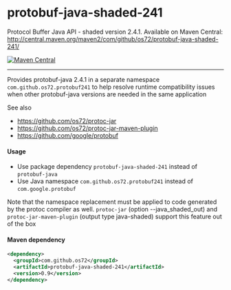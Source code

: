 protobuf-java-shaded-241
========================

Protocol Buffer Java API - shaded version 2.4.1.
Available on Maven Central: http://central.maven.org/maven2/com/github/os72/protobuf-java-shaded-241/

[![Maven Central](https://img.shields.io/badge/maven%20central-0.9-brightgreen.svg)](http://search.maven.org/#artifactdetails|com.github.os72|protobuf-java-shaded-241|0.9|)

---

Provides protobuf-java 2.4.1 in a separate namespace `com.github.os72.protobuf241` to help resolve runtime compatibility issues when other protobuf-java versions are needed in the same application

See also
* https://github.com/os72/protoc-jar
* https://github.com/os72/protoc-jar-maven-plugin
* https://github.com/google/protobuf

#### Usage

* Use package dependency `protobuf-java-shaded-241` instead of `protobuf-java`
* Use Java namespace `com.github.os72.protobuf241` instead of `com.google.protobuf`

Note that the namespace replacement must be applied to code generated by the protoc compiler as well. `protoc-jar` (option --java_shaded_out) and `protoc-jar-maven-plugin` (output type java-shaded) support this feature out of the box

#### Maven dependency
```xml
<dependency>
  <groupId>com.github.os72</groupId>
  <artifactId>protobuf-java-shaded-241</artifactId>
  <version>0.9</version>
</dependency>
```

